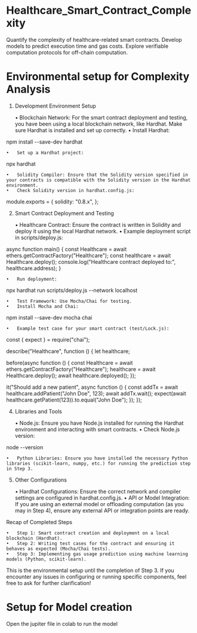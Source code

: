 # Healthcare_Smart_Contract_Complexity
Quantify the complexity of healthcare-related smart contracts. Develop models to predict execution time and gas costs. Explore verifiable computation protocols for off-chain computation.

# Environmental setup for Complexity Analysis


1. Development Environment Setup

	•	Blockchain Network: For the smart contract deployment and testing, you have been using a local blockchain network, like Hardhat. Make sure Hardhat is installed and set up correctly.
	•	Install Hardhat:

npm install --save-dev hardhat


	•	Set up a Hardhat project:

npx hardhat


	•	Solidity Compiler: Ensure that the Solidity version specified in your contracts is compatible with the Solidity version in the Hardhat environment.
	•	Check Solidity version in hardhat.config.js:

module.exports = {
  solidity: "0.8.x",
};



2. Smart Contract Deployment and Testing

	•	Healthcare Contract: Ensure the contract is written in Solidity and deploy it using the local Hardhat network.
	•	Example deployment script in scripts/deploy.js:

async function main() {
  const Healthcare = await ethers.getContractFactory("Healthcare");
  const healthcare = await Healthcare.deploy();
  console.log("Healthcare contract deployed to:", healthcare.address);
}


	•	Run deployment:

npx hardhat run scripts/deploy.js --network localhost


	•	Test Framework: Use Mocha/Chai for testing.
	•	Install Mocha and Chai:

npm install --save-dev mocha chai


	•	Example test case for your smart contract (test/Lock.js):

const { expect } = require("chai");

describe("Healthcare", function () {
  let healthcare;

  before(async function () {
    const Healthcare = await ethers.getContractFactory("Healthcare");
    healthcare = await Healthcare.deploy();
    await healthcare.deployed();
  });

  it("Should add a new patient", async function () {
    const addTx = await healthcare.addPatient("John Doe", 123);
    await addTx.wait();
    expect(await healthcare.getPatient(123)).to.equal("John Doe");
  });
});

4. Libraries and Tools

	•	Node.js: Ensure you have Node.js installed for running the Hardhat environment and interacting with smart contracts.
	•	Check Node.js version:

node --version


	•	Python Libraries: Ensure you have installed the necessary Python libraries (scikit-learn, numpy, etc.) for running the prediction step in Step 3.

5. Other Configurations

	•	Hardhat Configurations: Ensure the correct network and compiler settings are configured in hardhat.config.js.
	•	API or Model Integration: If you are using an external model or offloading computation (as you may in Step 4), ensure any external API or integration points are ready.

Recap of Completed Steps

	•	Step 1: Smart contract creation and deployment on a local blockchain (Hardhat).
	•	Step 2: Writing test cases for the contract and ensuring it behaves as expected (Mocha/Chai tests).
	•	Step 3: Implementing gas usage prediction using machine learning models (Python, scikit-learn).

This is the environmental setup until the completion of Step 3. If you encounter any issues in configuring or running specific components, feel free to ask for further clarification!

# Setup for Model creation

Open the jupiter file in colab to run the model
